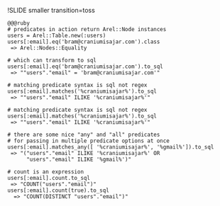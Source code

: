 !SLIDE smaller transition=toss

    @@@ruby
    # predicates in action return Arel::Node instances
    users = Arel::Table.new(:users)
    users[:email].eq('bram@craniumisajar.com').class
     => Arel::Nodes::Equality

    # which can transform to sql
    users[:email].eq('bram@craniumisajar.com').to_sql
     => ""users"."email" = 'bram@craniumisajar.com'"

    # matching predicate syntax is sql not regex
    users[:email].matches('%craniumisajar%').to_sql
     => ""users"."email" ILIKE '%craniumisajar%'"

    # matching predicate syntax is sql not regex
    users[:email].matches('%craniumisajar%').to_sql
     => ""users"."email" ILIKE '%craniumisajar%'"

    # there are some nice "any" and "all" predicates
    # for passing in multiple predicate options at once
    users[:email].matches_any([ '%craniumisajar%', '%gmail%']).to_sql
     => "("users"."email" ILIKE '%craniumisajar%' OR 
          "users"."email" ILIKE '%gmail%')" 

    # count is an expression
    users[:email].count.to_sql
     => "COUNT("users"."email")" 
    users[:email].count(true).to_sql
      => "COUNT(DISTINCT "users"."email")"
    
